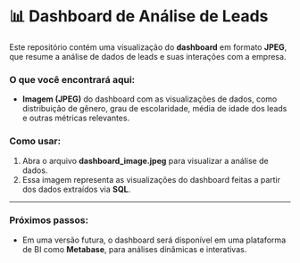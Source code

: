 # 📊 Dashboard de Análise de Leads

Este repositório contém uma visualização do **dashboard** em formato **JPEG**, que resume a análise de dados de leads e suas interações com a empresa.

### O que você encontrará aqui:
- **Imagem (JPEG)** do dashboard com as visualizações de dados, como distribuição de gênero, grau de escolaridade, média de idade dos leads e outras métricas relevantes.

### Como usar:
1. Abra o arquivo **dashboard_image.jpeg** para visualizar a análise de dados.
2. Essa imagem representa as visualizações do dashboard feitas a partir dos dados extraídos via **SQL**.

---

### Próximos passos:
- Em uma versão futura, o dashboard será disponível em uma plataforma de BI como **Metabase**, para análises dinâmicas e interativas.

